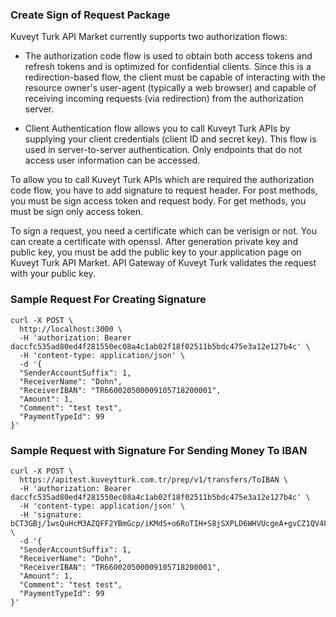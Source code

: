 ### Create Sign of Request Package
Kuveyt Turk API Market currently supports two authorization flows:

* The authorization code flow is used to obtain both access tokens and refresh tokens and is optimized for confidential clients. Since this is a redirection-based flow, the client must be capable of interacting with the resource owner's user-agent (typically a web browser) and capable of receiving incoming requests (via redirection) from the authorization server.

* Client Authentication flow allows you to call Kuveyt Turk APIs by supplying your client credentials (client ID and secret key). This flow is used in server-to-server authentication. Only endpoints that do not access user information can be accessed.

To allow you to call Kuveyt Turk APIs which are required the authorization code flow, you have to add signature to request header. For post methods, you must be sign access token and request body. For get methods, you must be sign only access token.

To sign a request, you need a certificate which can be verisign or not. You can create a certificate with openssl. After generation private key and public key, you must be add the public key to your application page on Kuveyt Turk API Market. API Gateway of Kuveyt Turk validates the request with your public key.

### Sample Request For Creating Signature
```
curl -X POST \
  http://localhost:3000 \
  -H 'authorization: Bearer daccfc535ad80ed4f281550ec08a4c1ab02f18f02511b5bdc475e3a12e127b4c' \
  -H 'content-type: application/json' \
  -d '{
  "SenderAccountSuffix": 1,
  "ReceiverName": "Dohn",
  "ReceiverIBAN": "TR660020500009105718200001",
  "Amount": 1,
  "Comment": "test test",
  "PaymentTypeId": 99
}'
```
### Sample Request with Signature For Sending Money To IBAN
```
curl -X POST \
  https://apitest.kuveytturk.com.tr/prep/v1/transfers/ToIBAN \
  -H 'authorization: Bearer daccfc535ad80ed4f281550ec08a4c1ab02f18f02511b5bdc475e3a12e127b4c' \
  -H 'content-type: application/json' \
  -H 'signature: bCT3GBj/1wsQuHcM3AZQFF2YBmGcp/iKMdS+o6RoTIH+S8jSXPLD6WHVUcgeA+gvCZ1QV4F4bBqMzYtta4glvfs6K6gCg3QSpEAmDGs0WT8cSW3fEfAgJ6nCwReMlo/Dnthvg2nRnJabHdVYz82WMWDeMpt/F2SQ6ub9koCD2Co=' \
  -d '{
  "SenderAccountSuffix": 1,
  "ReceiverName": "Dohn",
  "ReceiverIBAN": "TR660020500009105718200001",
  "Amount": 1,
  "Comment": "test test",
  "PaymentTypeId": 99
}'
```